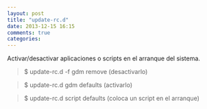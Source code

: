 ```yaml
---
layout: post
title: "update-rc.d"
date: 2013-12-15 16:15
comments: true
categories: 
---
```

Activar/desactivar aplicaciones o scripts en el arranque del sistema.

>$ update-rc.d -f gdm remove (desactivarlo)

>$ update-rc.d gdm defaults  (activarlo)

>$ update-rc.d script defaults (coloca un script en el arranque)


